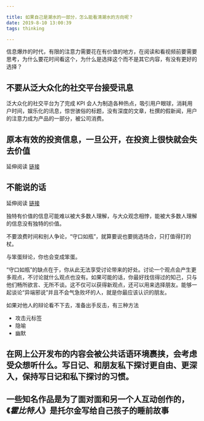 ```yaml
---

title: 如果自己是潮水的一部分，怎么能看清潮水的方向呢？
date: 2019-8-10 13:00:39
tags: thinking

---
```


信息爆炸的时代，有限的注意力需要花在有价值的地方，在阅读和看视频前要需要思考，为什么要花时间看这个，为什么是选择这个而不是其它内容，有没有更好的选择？



## 不要从泛大众化的社交平台接受讯息

泛大众化的社交平台为了完成 KPI 会人为制造各种热点，吸引用户眼球，消耗用户时间，娱乐化的讯息，惊世骇俗的标题，没有深度的文章，杜撰的假新闻，用户的注意力成为产品的一部分，被公司消费。

## 原本有效的投资信息，一旦公开，在投资上很快就会失去价值

延伸阅读 [链接](https://vincent1q84.github.io/2019/08/10/%E5%8E%9F%E6%9C%AC%E6%9C%89%E6%95%88%E7%9A%84%E6%8A%95%E8%B5%84%E4%BF%A1%E6%81%AF-%E4%B8%80%E6%97%A6%E5%85%AC%E5%BC%80-%E5%9C%A8%E6%8A%95%E8%B5%84%E4%B8%8A%E5%BE%88%E5%BF%AB%E5%B0%B1%E4%BC%9A%E5%A4%B1%E5%8E%BB%E4%BB%B7%E5%80%BC/)

## 不能说的话

延伸阅读 [链接](https://vincent1q84.github.io/2019/08/10/%E4%B8%8D%E8%83%BD%E8%AF%B4%E7%9A%84%E8%AF%9D-%E9%BB%91%E5%AE%A2%E4%B8%8E%E7%94%BB%E5%AE%B6-%E6%91%98%E5%BD%95/)

独特有价值的信息可能难以被大多数人理解，与大众观念相悖，能被大多数人理解的信息没有独特的价值。

不要浪费时间和别人争论，“守口如瓶”，就算要说也要挑选场合，只打值得打的杖。

与笨蛋辩论，你也会变成笨蛋。

“守口如瓶”的缺点在于，你从此无法享受讨论带来的好处。讨论一个观点会产生更多观点，不讨论就什么观点也没有。如果可能的话，你最好找信得过的知己，只与他们畅所欲言、无所不谈。这不仅可以获得新观点，还可以用来选择朋友。能够一起谈论“异端邪说”并且不会气急败坏的人，就是你最应该认识的朋友。

如果对他人的辩论看不下去，准备出手反击，有三种方法

- 攻击元标签
- 隐喻
- 幽默

## 在网上公开发布的内容会被公共话语环境裹挟，会考虑受众想听什么。写日记、和朋友私下探讨更自由、更深入，保持写日记和私下探讨的习惯。

## 一些知名作品是为了面对面和另一个人互动创作的，《*霍比特人*》是托尔金写给自己孩子的睡前故事